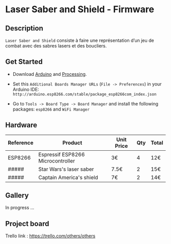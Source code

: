 # Laser Saber and Shield - Firmware


## Description

`Laser Saber and Shield` consiste à faire une représentation d’un jeu de combat avec des sabres lasers et des boucliers.


## Get Started

* Download [Arduino](https://www.arduino.cc/en/Main/Software) and [Processing](https://processing.org/download/).

* Set this `Additional Boards Manager URLs` (`File -> Preferences`) in your Arduino IDE: `http://arduino.esp8266.com/stable/package_esp8266com_index.json`

* Go to `Tools -> Board Type -> Board Manager` and install the following packages: `esp8266` and `WiFi Manager`


## Hardware

| Reference | Product | Unit Price | Qty | Total |
| --------- | ------- | ---------- | --- | ----- |
| ESP8266 | Espressif ESP8266 Microcontroller | 3€ | 4 | 12€ |
| ##### | Star Wars's laser saber | 7.5€ | 2 | 15€ |
| ##### | Captain America's shield | 7€ | 2 | 14€ |


## Gallery

In progress ...


## Project board

Trello link : <https://trello.com/others/others>
